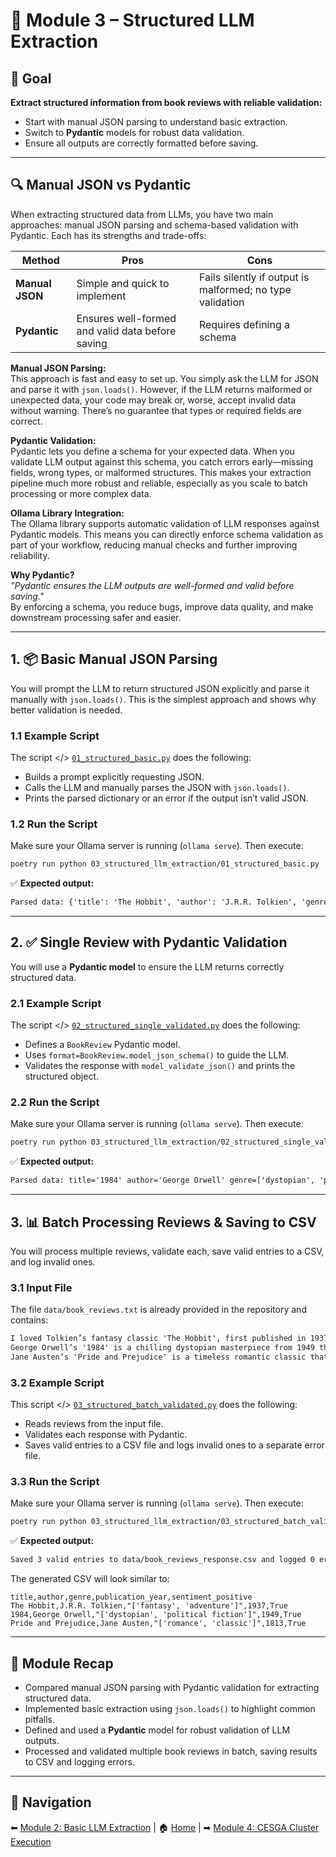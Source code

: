 # 🧩 Module 3 – Structured LLM Extraction

## 🎯 Goal

**Extract structured information from book reviews with reliable validation:**

- Start with manual JSON parsing to understand basic extraction.
- Switch to **Pydantic** models for robust data validation.
- Ensure all outputs are correctly formatted before saving.

---

## 🔍 Manual JSON vs Pydantic

When extracting structured data from LLMs, you have two main approaches: manual JSON parsing and schema-based validation with Pydantic. Each has its strengths and trade-offs:

| Method          | Pros                                             | Cons                                                      |
| --------------- | ------------------------------------------------ | --------------------------------------------------------- |
| **Manual JSON** | Simple and quick to implement                    | Fails silently if output is malformed; no type validation |
| **Pydantic**    | Ensures well-formed and valid data before saving | Requires defining a schema                                |

**Manual JSON Parsing:**  
This approach is fast and easy to set up. You simply ask the LLM for JSON and parse it with `json.loads()`. However, if the LLM returns malformed or unexpected data, your code may break or, worse, accept invalid data without warning. There’s no guarantee that types or required fields are correct.

**Pydantic Validation:**  
Pydantic lets you define a schema for your expected data. When you validate LLM output against this schema, you catch errors early—missing fields, wrong types, or malformed structures. This makes your extraction pipeline much more robust and reliable, especially as you scale to batch processing or more complex data.

**Ollama Library Integration:**  
The Ollama library supports automatic validation of LLM responses against Pydantic models. This means you can directly enforce schema validation as part of your workflow, reducing manual checks and further improving reliability.

**Why Pydantic?**  
_"Pydantic ensures the LLM outputs are well-formed and valid before saving."_  
By enforcing a schema, you reduce bugs, improve data quality, and make downstream processing safer and easier.

---

## 1. 📦 Basic Manual JSON Parsing

You will prompt the LLM to return structured JSON explicitly and parse it manually with `json.loads()`. This is the simplest approach and shows why better validation is needed.

### **1.1 Example Script**

The script </> [`01_structured_basic.py`](./01_structured_basic.py) does the following:

- Builds a prompt explicitly requesting JSON.
- Calls the LLM and manually parses the JSON with `json.loads()`.
- Prints the parsed dictionary or an error if the output isn’t valid JSON.

### **1.2 Run the Script**

Make sure your Ollama server is running (`ollama serve`). Then execute:

```bash
poetry run python 03_structured_llm_extraction/01_structured_basic.py
```

✅ **Expected output:**

```txt
Parsed data: {'title': 'The Hobbit', 'author': 'J.R.R. Tolkien', 'genre': ['fantasy', 'adventure'], 'publication_year': 1937, 'sentiment_positive': True}
```

---

## 2. ✅ Single Review with Pydantic Validation

You will use a **Pydantic model** to ensure the LLM returns correctly structured data.

### **2.1 Example Script**

The script </> [`02_structured_single_validated.py`](./02_structured_single_validated.py) does the following:

- Defines a `BookReview` Pydantic model.
- Uses `format=BookReview.model_json_schema()` to guide the LLM.
- Validates the response with `model_validate_json()` and prints the structured object.

### **2.2 Run the Script**

Make sure your Ollama server is running (`ollama serve`). Then execute:

```bash
poetry run python 03_structured_llm_extraction/02_structured_single_validated.py
```

✅ **Expected output:**

```txt
Parsed data: title='1984' author='George Orwell' genre=['dystopian', 'political fiction'] publication_year=1949 sentiment_positive=True
```

---

## 3. 📊 Batch Processing Reviews & Saving to CSV

You will process multiple reviews, validate each, save valid entries to a CSV, and log invalid ones.

### **3.1 Input File**

The file `data/book_reviews.txt` is already provided in the repository and contains:

```txt
I loved Tolkien’s fantasy classic 'The Hobbit', first published in 1937. Such a charming adventure!
George Orwell’s '1984' is a chilling dystopian masterpiece from 1949 that feels frighteningly relevant today.
Jane Austen’s 'Pride and Prejudice' is a timeless romantic classic that brilliantly critiques social norms.
```

### **3.2 Example Script**

This script </> [`03_structured_batch_validated.py`](./03_structured_batch_validated.py) does the following:

- Reads reviews from the input file.
- Validates each response with Pydantic.
- Saves valid entries to a CSV file and logs invalid ones to a separate error file.

### **3.3 Run the Script**

Make sure your Ollama server is running (`ollama serve`). Then execute:

```bash
poetry run python 03_structured_llm_extraction/03_structured_batch_validated.py
```

✅ **Expected output:**

```txt
Saved 3 valid entries to data/book_reviews_response.csv and logged 0 errors.
```

The generated CSV will look similar to:

```csv
title,author,genre,publication_year,sentiment_positive
The Hobbit,J.R.R. Tolkien,"['fantasy', 'adventure']",1937,True
1984,George Orwell,"['dystopian', 'political fiction']",1949,True
Pride and Prejudice,Jane Austen,"['romance', 'classic']",1813,True
```

---

## 📝 Module Recap

- Compared manual JSON parsing with Pydantic validation for extracting structured data.
- Implemented basic extraction using `json.loads()` to highlight common pitfalls.
- Defined and used a **Pydantic** model for robust validation of LLM outputs.
- Processed and validated multiple book reviews in batch, saving results to CSV and logging errors.

---

## 🔗 Navigation

⬅ [Module 2: Basic LLM Extraction](../02_basic_llm_extraction/README.md) | 🏠 [Home](../README.md) | ➡ [Module 4: CESGA Cluster Execution](../04_cluster_execution/README.md)

